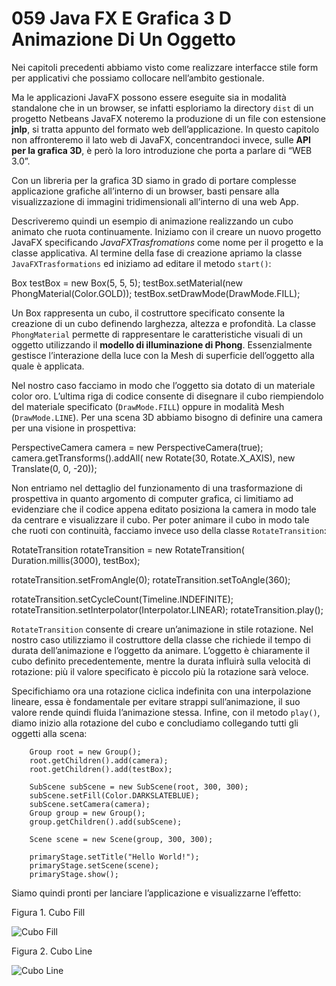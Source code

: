 # 059 Java FX E Grafica 3 D Animazione Di Un Oggetto

Nei capitoli precedenti abbiamo visto come realizzare interfacce stile form per applicativi che possiamo collocare nell’ambito gestionale.

Ma le applicazioni JavaFX possono essere eseguite sia in modalità standalone che in un browser, se infatti esploriamo la directory `dist` di un progetto Netbeans JavaFX noteremo la produzione di un file con estensione **jnlp**, si tratta appunto del formato web dell’applicazione. In questo capitolo non affronteremo il lato web di JavaFX, concentrandoci invece, sulle **API per la grafica 3D**, è però la loro introduzione che porta a parlare di “WEB 3.0”.

Con un libreria per la grafica 3D siamo in grado di portare complesse applicazione grafiche all’interno di un browser, basti pensare alla visualizzazione di immagini tridimensionali all’interno di una web App.

Descriveremo quindi un esempio di animazione realizzando un cubo animato che ruota continuamente. Iniziamo con il creare un nuovo progetto JavaFX specificando _JavaFXTrasfromations_ come nome per il progetto e la classe applicativa. Al termine della fase di creazione apriamo la classe `JavaFXTrasformations` ed iniziamo ad editare il metodo `start()`:

Box testBox = new Box\(5, 5, 5\); testBox.setMaterial\(new PhongMaterial\(Color.GOLD\)\); testBox.setDrawMode\(DrawMode.FILL\);

Un Box rappresenta un cubo, il costruttore specificato consente la creazione di un cubo definendo larghezza, altezza e profondità. La classe `PhongMaterial` permette di rappresentare le caratteristiche visuali di un oggetto utilizzando il **modello di illuminazione di Phong**. Essenzialmente gestisce l’interazione della luce con la Mesh di superficie dell’oggetto alla quale è applicata.

Nel nostro caso facciamo in modo che l’oggetto sia dotato di un materiale color oro. L’ultima riga di codice consente di disegnare il cubo riempiendolo del materiale specificato \(`DrawMode.FILL`\) oppure in modalità Mesh \(`DrawMode.LINE`\). Per una scena 3D abbiamo bisogno di definire una camera per una visione in prospettiva:

PerspectiveCamera camera = new PerspectiveCamera\(true\); camera.getTransforms\(\).addAll\( new Rotate\(30, Rotate.X\_AXIS\), new Translate\(0, 0, -20\)\);

Non entriamo nel dettaglio del funzionamento di una trasformazione di prospettiva in quanto argomento di computer grafica, ci limitiamo ad evidenziare che il codice appena editato posiziona la camera in modo tale da centrare e visualizzare il cubo. Per poter animare il cubo in modo tale che ruoti con continuità, facciamo invece uso della classe `RotateTransition`:

RotateTransition rotateTransition = new RotateTransition\( Duration.millis\(3000\), testBox\);

rotateTransition.setFromAngle\(0\); rotateTransition.setToAngle\(360\);

rotateTransition.setCycleCount\(Timeline.INDEFINITE\); rotateTransition.setInterpolator\(Interpolator.LINEAR\); rotateTransition.play\(\);

`RotateTransition` consente di creare un’animazione in stile rotazione. Nel nostro caso utilizziamo il costruttore della classe che richiede il tempo di durata dell’animazione e l’oggetto da animare. L’oggetto è chiaramente il cubo definito precedentemente, mentre la durata influirà sulla velocità di rotazione: più il valore specificato è piccolo più la rotazione sarà veloce.

Specifichiamo ora una rotazione ciclica indefinita con una interpolazione lineare, essa è fondamentale per evitare strappi sull’animazione, il suo valore rende quindi fluida l’animazione stessa. Infine, con il metodo `play()`, diamo inizio alla rotazione del cubo e concludiamo collegando tutti gli oggetti alla scena:

```text
    Group root = new Group();
    root.getChildren().add(camera);
    root.getChildren().add(testBox);

    SubScene subScene = new SubScene(root, 300, 300);
    subScene.setFill(Color.DARKSLATEBLUE);
    subScene.setCamera(camera);
    Group group = new Group();
    group.getChildren().add(subScene);

    Scene scene = new Scene(group, 300, 300);

    primaryStage.setTitle("Hello World!");
    primaryStage.setScene(scene);
    primaryStage.show();
```

Siamo quindi pronti per lanciare l’applicazione e visualizzarne l’effetto:

Figura 1. Cubo Fill

![Cubo Fill](http://www.html.it/wp-content/uploads/2017/06/cuboFill.png)

Figura 2. Cubo Line

![Cubo Line](http://www.html.it/wp-content/uploads/2017/06/cuboLine.png)


